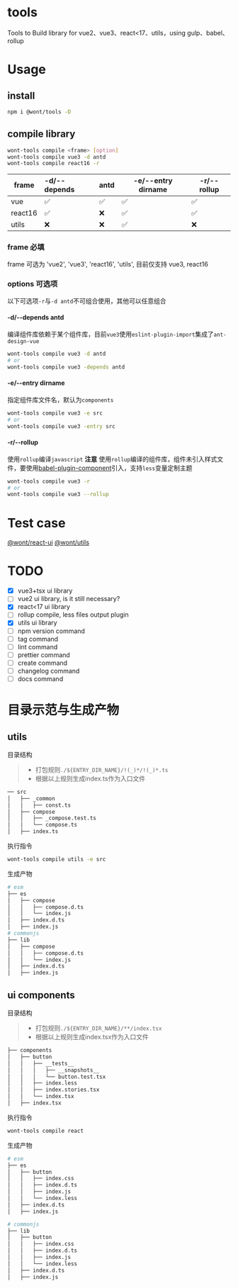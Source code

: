 # tools

Tools to Build library for vue2、vue3、react&lt;17、utils，using gulp、babel、rollup

# Usage

## install

```bash
npm i @wont/tools -D
```

## compile library

```bash
wont-tools compile <frame> [option]
wont-tools compile vue3 -d antd
wont-tools compile react16 -r
```


| frame   | -d/--depends | antd | -e/--entry dirname | -r/--rollup |
| --------- | :------------- | ------ | -------------------- | ------------- |
| vue     | ✅           | ✅   | ✅                 | ✅          |
| react16 | ✅           | ❌   | ✅                 | ✅          |
| utils   | ❌           | ❌   | ✅                 | ❌          |

### frame 必填

frame 可选为 'vue2', 'vue3', 'react16', 'utils', 目前仅支持 vue3, react16

### options 可选项

以下可选项`-r`与`-d antd`不可组合使用，其他可以任意组合

#### -d/--depends antd

编译组件库依赖于某个组件库，目前`vue3`使用`eslint-plugin-import`集成了`ant-design-vue`

```bash
wont-tools compile vue3 -d antd
# or
wont-tools compile vue3 -depends antd
```

#### -e/--entry dirname

指定组件库文件名，默认为`components`

```bash
wont-tools compile vue3 -e src
# or
wont-tools compile vue3 -entry src
```

#### -r/--rollup

使用`rollup`编译`javascript`
**注意**
使用`rollup`编译的组件库，组件未引入样式文件，要使用[babel-plugin-component](https://www.npmjs.com/package/babel-plugin-component)引入，支持`less`变量定制主题

```bash
wont-tools compile vue3 -r
# or
wont-tools compile vue3 --rollup
```

# Test case

[@wont/react-ui](https://github.com/wont-org/react-ui/tree/test/tools)
[@wont/utils](https://github.com/wont-org/utils/tree/test/tools)

# TODO

- [X] vue3+tsx ui library
- [ ] vue2 ui library, is it still necessary?
- [X] react<17 ui library
- [ ] rollup compile, less files output plugin
- [X] utils ui library
- [ ] npm version command
- [ ] tag command
- [ ] lint command
- [ ] prettier command
- [ ] create command
- [ ] changelog command
- [ ] docs command

# 目录示范与生成产物

## utils

目录结构

> - 打包规则`./${ENTRY_DIR_NAME}/!(_)*/!(_)*.ts`
> - 根据以上规则生成index.ts作为入口文件

```bash
── src
│   ├── _common
│   │   ├── const.ts
│   ├── compose
│   │   ├── _compose.test.ts
│   │   └── compose.ts
│   ├── index.ts

```

执行指令

```bash
wont-tools compile utils -e src
```

生成产物

```bash
# esm
├── es
│   ├── compose
│   │   ├── compose.d.ts
│   │   └── index.js
│   ├── index.d.ts
│   ├── index.js
# commonjs
├── lib
│   ├── compose
│   │   ├── compose.d.ts
│   │   └── index.js
│   ├── index.d.ts
│   ├── index.js
```

## ui components

目录结构

> - 打包规则`./${ENTRY_DIR_NAME}/**/index.tsx`
> - 根据以上规则生成index.tsx作为入口文件

```bash
├── components
│   ├── button
│   │   ├── __tests__
│   │   │   ├── __snapshots__
│   │   │   └── button.test.tsx
│   │   ├── index.less
│   │   ├── index.stories.tsx
│   │   └── index.tsx
│   ├── index.tsx
```

执行指令

```bash
wont-tools compile react
```

生成产物

```bash
# esm
├── es
│   ├── button
│   │   ├── index.css
│   │   ├── index.d.ts
│   │   ├── index.js
│   │   └── index.less
│   ├── index.d.ts
│   ├── index.js

# commonjs
├── lib
│   ├── button
│   │   ├── index.css
│   │   ├── index.d.ts
│   │   ├── index.js
│   │   └── index.less
│   ├── index.d.ts
│   ├── index.js
```
